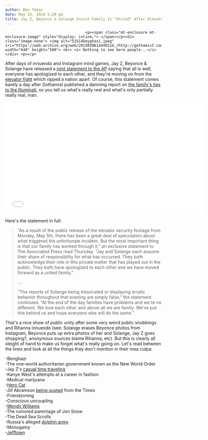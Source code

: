 ```yaml
---
author: Ben Yakas
date: May 15, 2014 5:29 pm
title: Jay Z, Beyonce & Solange Insist Family Is "United" After Elevator Fight
---
```


	
										<p><span class="mt-enclosure mt-enclosure-image" style="display: inline;"> </span></p><div class="image-none"> <img alt="51514beyghazi.jpeg" src="https://web.archive.org/web/20150506144402im_/http://gothamist.com/attachments/byakas/51514beyghazi.jpeg" width="640" height="500"> <br> <i> Nothing to see here people...</i></div> <p></p>

<p>After days of innuendo and Instagram mind games, Jay Z, Beyonce &amp; Solange have released a <a href="https://web.archive.org/web/20150506144402/http://bigstory.ap.org/article/beyonce-jay-z-solange-moving-past-attack-video">joint statement to the AP</a> saying that all is well, everyone has apologized to each other, and they&apos;re moving on from the <a href="https://web.archive.org/web/20150506144402/http://gothamist.com/2014/05/12/video_solange_attacks_jay-z_in_stan.php">elevator fight</a> which ripped a nation apart. Of course, this statement comes barely a day after Gothamist published a damning report on <a href="https://web.archive.org/web/20150506144402/http://gothamist.com/2014/05/14/illuminate_your_mind_the_illuminati.php">the family&apos;s ties to the Illuminati,</a> so you tell us what&apos;s really real and what&apos;s only partially really real, man.</p>

<p><iframe width="640" height="360" src="//web.archive.org/web/20150506144402if_/http://www.youtube.com/embed/Eh_WJ9T0PCE" frameborder="0" allowfullscreen></iframe></p>

<p>Here&apos;s the statement in full:</p>

<blockquote>&quot;As a result of the public release of the elevator security footage from Monday, May 5th, there has been a great deal of speculation about what triggered the unfortunate incident. But the most important thing is that our family has worked through it,&quot; an exclusive statement to The Associated Press read Thursday. &quot;Jay and Solange each assume their share of responsibility for what has occurred. They both acknowledge their role in this private matter that has played out in the public. They both have apologized to each other and we have moved forward as a united family.&quot;

<p>...</p>

<p>&quot;The reports of Solange being intoxicated or displaying erratic behavior throughout that evening are simply false,&quot; the statement continued. &quot;At the end of the day families have problems and we&apos;re no different. We love each other and above all we are family. We&apos;ve put this behind us and hope everyone else will do the same.&quot;</p></blockquote><p></p>

<p>That&apos;s a nice show of public unity after some very weird public snubbings and Rihanna innuendo (see: Solange erases Beyonce photos from Instagram, Beyonce puts up extra photos of her and Solange, Jay Z goes shopping?, anonymous sources blame Rihanna, etc). But this is clearly all sleight of hand to make us forget what&apos;s really going on. Let&apos;s read between the lines and look at all the things they don&apos;t mention in their mea culpa:</p>

<p>-Benghazi<br>
-The one-world authoritarian government known as the New World Order<br>
-Jay Z&apos;s <a href="https://web.archive.org/web/20150506144402/http://gothamist.com/2013/05/09/photo_is_jay-z_a_time_traveller_or.php">casual time traveling</a><br>
-Kanye West&apos;s attempts at a career in fashion<br>
-Medical marijuana<br>
-<a href="https://web.archive.org/web/20150506144402/http://laist.com/tags/Triantafilo">Hero Cat</a><br>
-Jill Abramson <a href="https://web.archive.org/web/20150506144402/http://gothamist.com/2014/05/14/ny_times_replaces_jill_abramson_as.php">being ousted</a> from the Times<br>
-Friendzoning<br>
-Conscious uncoupling<br>
-<a href="https://web.archive.org/web/20150506144402/https://www.youtube.com/watch?v=_dV57257jbU">Wendy Williams</a><br>
-The rumored parentage of Jon Snow<br>
-The Dead Sea Scrolls<br>
-Russia&apos;s alleged <a href="https://web.archive.org/web/20150506144402/http://www.thewire.com/politics/2014/03/russia-stole-ukraines-killer-dolphin-army/359657/">dolphin army</a><br>
-Monogamy<br>
-<a href="https://web.archive.org/web/20150506144402/http://gothamist.com/2014/05/02/jefftown_bushwick_guide.php">Jefftown</a><br>
</p>					
										
									
				